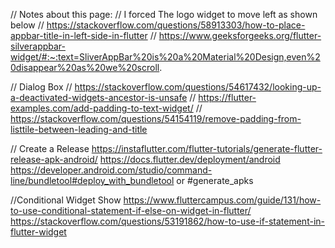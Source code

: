 // Notes about this page:
// I forced The logo widget to move left as shown below
// https://stackoverflow.com/questions/58913303/how-to-place-appbar-title-in-left-side-in-flutter
// https://www.geeksforgeeks.org/flutter-silverappbar-widget/#:~:text=SliverAppBar%20is%20a%20Material%20Design,even%20disappear%20as%20we%20scroll.


// Dialog Box
// https://stackoverflow.com/questions/54617432/looking-up-a-deactivated-widgets-ancestor-is-unsafe
// https://flutter-examples.com/add-padding-to-text-widget/
// https://stackoverflow.com/questions/54154119/remove-padding-from-listtile-between-leading-and-title

// Create a Release
https://instaflutter.com/flutter-tutorials/generate-flutter-release-apk-android/
https://docs.flutter.dev/deployment/android
https://developer.android.com/studio/command-line/bundletool#deploy_with_bundletool or #generate_apks

//Conditional Widget Show
https://www.fluttercampus.com/guide/131/how-to-use-conditional-statement-if-else-on-widget-in-flutter/
https://stackoverflow.com/questions/53191862/how-to-use-if-statement-in-flutter-widget
